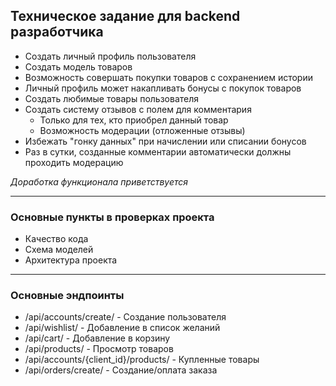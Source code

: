 ## Техническое задание для backend разработчика

- Создать личный профиль пользователя
- Создать модель товаров
- Возможность совершать покупки товаров с сохранением истории
- Личный профиль может накапливать бонусы с покупок товаров
- Создать любимые товары пользователя
- Создать систему отзывов с полем для комментария
    - Только для тех, кто приобрел данный товар
    - Возможность модерации (отложенные отзывы)
- Избежать "гонку данных" при начислении или списании бонусов
- Раз в сутки, созданные комментарии автоматически должны проходить модерацию

*Доработка функционала приветствуется*

---

### Основные пункты в проверках проекта

- Качество кода
- Схема моделей
- Архитектура проекта

---

### Основные эндпоинты
 - /api/accounts/create/ - Создание пользователя
 - /api/wishlist/ - Добавление в список желаний
 - /api/cart/ - Добавление в корзину
 - /api/products/ - Просмотр товаров
 - /api/accounts/{client_id}/products/ - Купленные товары
 - /api/orders/create/ - Создание/оплата заказа 